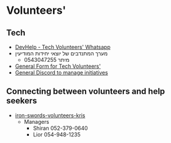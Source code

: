 # Volunteers'

## Tech

- [DevHelp - Tech Volunteers' Whatsapp](<https://chat.whatsapp.com/GLmj3FDWiCW1RWDRnL79UV>)
- מערך המתנדבים של יוצאי יחידות המודיעין
  - מיתר 0543047255
- [General Form for Tech Volunteers'](<https://forms.gle/wVB2zNKRZSUhQb79A>)
- [General Discord to manage initiatives](<https://discord.gg/3Jg6us3b>)

## Connecting between volunteers and help seekers

- [iron-swords-volunteers-kris](<https://iron-swords-volunteers-kris.co.il>)
  - Managers
    - Shiran 052-379-0640
    - Lior 054-948-1235
